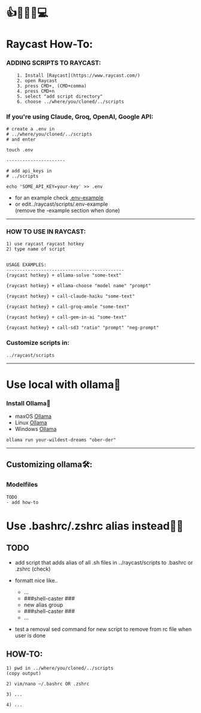 # 👍🧿👄🧿💻   
# Raycast How-To:  
### ADDING SCRIPTS TO RAYCAST:
```
    1. Install [Raycast](https://www.raycast.com/)
    2. open Raycast
    3. press CMD+, (CMD+comma)
    4. press CMD+n
    5. select "add script directory"
    6. choose ../where/you/cloned/../scripts
```  
### If you're using Claude, Groq, OpenAI, Google API:
```
# create a .env in 
# ../where/you/cloned/../scripts
# and enter

touch .env

----------------------

# add api_keys in 
# ../scripts

echo 'SOME_API_KEY=your-key' >> .env
```  
- for an example check [.env-example](https://github.com/nbiish/ray-caster/blob/main/raycast/scripts/.env-example)
- or edit../raycast/scripts/.env-example  
(remove the -example section when done)

---  
### HOW TO USE IN RAYCAST:

```
1) use raycast raycast hotkey
2) type name of script


USAGE EXAMPLES:
--------------------------------------------
{raycast hotkey} + ollama-solve "some-text"

{raycast hotkey} + ollama-choose "model name" "prompt"

{raycast hotkey} + call-claude-haiku "some-text"

{raycast hotkey} + call-groq-amole "some-text"

{raycast hotkey} + call-gem-in-ai "some-text"

{raycast hotkey} + call-sd3 "ratio" "prompt" "neg-prompt"
```
### Customize scripts in:

```
../raycast/scripts
```
--- 
# Use local with ollama🦙
### Install  Ollama📂
* maxOS [Ollama](https://ollama.com/download/mac)  
* Linux [Ollama](https://ollama.com/download/linux)  
* Windows [Ollama](https://ollama.com/download/windows)  

```
ollama run your-wildest-dreams "ober-der"  
```

---  
## Customizing ollama🛠️:
### Modelfiles  
```
TODO
- add how-to
```
# Use .bashrc/.zshrc alias instead🦑🤖
## TODO  
- add script that adds alias of all .sh files in ../raycast/scripts to .bashrc or .zshrc (check)  

- formatt nice like..
     - ...
     - ###shell-caster ###
     - new alias group
     - ###shell-caster ###
     - ...

- test a removal sed command for new script to remove from rc file when user is done  

## HOW-TO:
```
1) pwd in ../where/you/cloned/../scripts
(copy output)

2) vim/nano ~/.bashrc OR .zshrc

3) ...

4) ...
```
